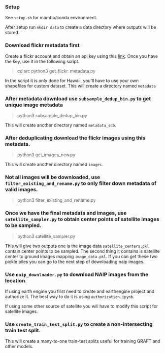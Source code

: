 ### Setup

See `setup.sh` for mamba/conda environment.

After setup run `mkdir data` to create a data directory where outputs will be stored.



### Download flickr metadata first
Create a flickr account and obtain an api key using this [link](https://www.flickr.com/services/api/misc.api_keys.html).
Once you have the key, use it in the following script.

> cd src
> python3 get_flickr_metadata.py

In the script it is only done for Hawaii, you'll have to use your own shapefiles for custom dataset. This will create a directory named `metadata`

### After metadata download use `subsample_dedup_bin.py` to get unique image metadata

> python3 subsample_dedup_bin.py

This will create another directory named `metadata_sdb`.

### After deduplicating download the flickr images using this metadata.

> python3 get_images_new.py

This will create another directory named `images`.

### Not all images will be downloaded, use `filter_existing_and_rename.py` to only filter down metadata of valid images.

> python3 filter_existing_and_rename.py

### Once we have the final metadata and images, use `satellite_sampler.py` to obtain center points of satellite images to be sampled.

> python3 satellite_sampler.py

This will give two outputs one is the image data `satellite_centers.pkl` contain center points to be sampled. 
The second thing it contains is satellite center to ground images mapping `image_data.pkl`. If you can get these two pickle piles you can go to the next step of downloading naip images.

### Use `naip_downloader.py` to download NAIP images from the location. 

If using earth engine you first need to create and earthengine project and authorize it. The best way to do it is using `authorization.ipynb`.

If using some other source of satellite you will have to modify this script for satellite images.

### Use `create_train_test_split.py` to create a non-intersecting train test split. 

This will create a many-to-one train-test splits useful for training GRAFT and other models.